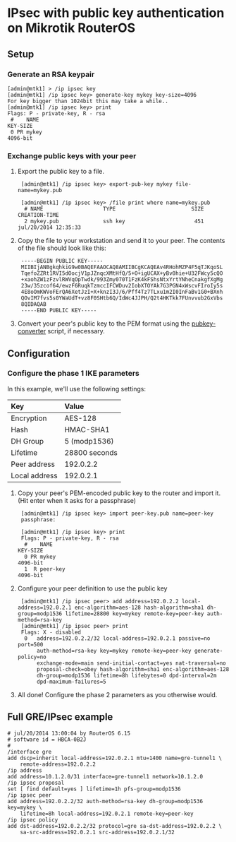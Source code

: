 # IPsec with public key authentication on Mikrotik RouterOS
## Setup
### Generate an RSA keypair

    [admin@mtk1] > /ip ipsec key
    [admin@mtk1] /ip ipsec key> generate-key mykey key-size=4096
    For key bigger than 1024bit this may take a while..
    [admin@mtk1] /ip ipsec key> print
    Flags: P - private-key, R - rsa
     #    NAME                                                             KEY-SIZE
     0 PR mykey                                                            4096-bit

### Exchange public keys with your peer
1. Export the public key to a file.

        [admin@mtk1] /ip ipsec key> export-pub-key mykey file-name=mykey.pub
        
        [admin@mtk1] /ip ipsec key> /file print where name=mykey.pub
         # NAME                   TYPE                        SIZE CREATION-TIME
         2 mykey.pub              ssh key                      451 jul/20/2014 12:35:33

2. Copy the file to your workstation and send it to your peer. The contents of the file should look like this:

        -----BEGIN PUBLIC KEY-----
        MIIBIjANBgkqhkiG9w0BAQEFAAOCAQ8AMIIBCgKCAQEAv4RHohMZP4F5qTJKqoSL
        TqefoZZRt1RVI5dOocjV1pJZnqcXMtHfQ/5+O+igUCAX+yBv0hie+U32FWcy5cQO
        +xaohZW1zFzvlRWVqOpTwdk/993Zmy070T1FzK4kFShsNtxYrtYNheCnakgfXgMg
        23w/35zcof64/ewzF6RuqkTzmccIFCWDuv2IobXTOYAk7G3PGN4xWscvFIroIy5s
        4E8oOmKWVoFErQA6XetJzI+X+knzI3J/6/Pff4Tz7TLxu1m2I0InFaBv1G0+BXnh
        QOvIM7fvs5s0YWaUdT+vz8F0SHtb6Q/IdWc4JJPH/Q2t4HKTkk7FUnvvub2GxVbs
        8QIDAQAB
        -----END PUBLIC KEY-----

3. Convert your peer's public key to the PEM format using the [pubkey-converter][pubkey-converter] script, if necessary.

[pubkey-converter]: https://github.com/ryanriske/pubkey-converter "Public key conversion script"

## Configuration
### Configure the phase 1 IKE parameters
In this example, we'll use the following settings:

| Key           | Value         |
| :------------ | :------------ |
| Encryption    | AES-128       |
| Hash          | HMAC-SHA1     |
| DH Group      | 5 (modp1536)  |
| Lifetime      | 28800 seconds |
| Peer address  | 192.0.2.2     |
| Local address | 192.0.2.1     |

1. Copy your peer's PEM-encoded public key to the router and import it. (Hit enter when it asks for a passphrase)

        [admin@mtk1] /ip ipsec key> import peer-key.pub name=peer-key
        passphrase:
        
        [admin@mtk1] /ip ipsec key> print
        Flags: P - private-key, R - rsa
         #    NAME                                                             KEY-SIZE
         0 PR mykey                                                            4096-bit
         1  R peer-key                                                         4096-bit

2. Configure your peer definition to use the public key

        [admin@mtk1] /ip ipsec peer> add address=192.0.2.2 local-address=192.0.2.1 enc-algorithm=aes-128 hash-algorithm=sha1 dh-group=modp1536 lifetime=28800 key=mykey remote-key=peer-key auth-method=rsa-key
        [admin@mtk1] /ip ipsec peer> print
        Flags: X - disabled
         0   address=192.0.2.2/32 local-address=192.0.2.1 passive=no port=500
             auth-method=rsa-key key=mykey remote-key=peer-key generate-policy=no
             exchange-mode=main send-initial-contact=yes nat-traversal=no
             proposal-check=obey hash-algorithm=sha1 enc-algorithm=aes-128
             dh-group=modp1536 lifetime=8h lifebytes=0 dpd-interval=2m
             dpd-maximum-failures=5

3. All done! Configure the phase 2 parameters as you otherwise would.

## Full GRE/IPsec example
    # jul/20/2014 13:00:04 by RouterOS 6.15
    # software id = HBCA-0B2J
    #
    /interface gre
    add dscp=inherit local-address=192.0.2.1 mtu=1400 name=gre-tunnel1 \
        remote-address=192.0.2.2
    /ip address
    add address=10.1.2.0/31 interface=gre-tunnel1 network=10.1.2.0
    /ip ipsec proposal
    set [ find default=yes ] lifetime=1h pfs-group=modp1536
    /ip ipsec peer
    add address=192.0.2.2/32 auth-method=rsa-key dh-group=modp1536 key=mykey \
        lifetime=8h local-address=192.0.2.1 remote-key=peer-key
    /ip ipsec policy
    add dst-address=192.0.2.2/32 protocol=gre sa-dst-address=192.0.2.2 \
        sa-src-address=192.0.2.1 src-address=192.0.2.1/32